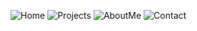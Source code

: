 ![Home](https://user-images.githubusercontent.com/48146406/227794675-3d9270da-e63d-439a-8e5e-755ee8a4c2b8.png)
![Projects](https://user-images.githubusercontent.com/48146406/227794686-7c3a0b4b-2dab-4e4b-b40f-6b9b6d31a3dd.png)
![AboutMe](https://user-images.githubusercontent.com/48146406/227795053-e2c006b4-b391-47ac-a03d-ed23e62cb1f0.jpg)
![Contact](https://user-images.githubusercontent.com/48146406/227794690-8e560443-f989-4c57-bd2f-f90e1fbc7311.png)
